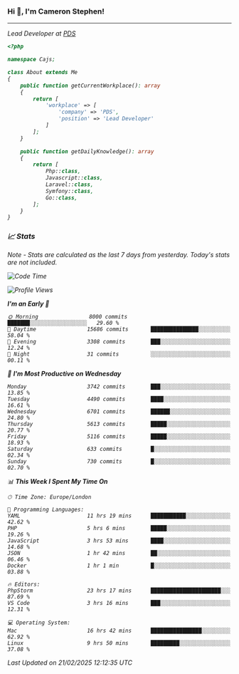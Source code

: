### Hi 👋, I'm Cameron Stephen!
<hr>
<p><em>Lead Developer at <a href="https://prindatasolutions.co.uk">PDS</a></p>


```php
<?php

namespace Cajs;

class About extends Me
{
    public function getCurrentWorkplace(): array
    {
        return [
            'workplace' => [
                'company' => 'PDS',
                'position' => 'Lead Developer'
            ]
        ];
    }

    public function getDailyKnowledge(): array
    {
        return [
            Php::class,
            Javascript::class,
            Laravel::class,
            Symfony::class,
            Go::class,
        ];
    }
}
```

### 📈 Stats
<p><em>Note - Stats are calculated as the last 7 days from yesterday. Today's stats are not included.</em></p>


<!--START_SECTION:waka-->
![Code Time](http://img.shields.io/badge/Code%20Time-4%2C340%20hrs%2059%20mins-blue)

![Profile Views](http://img.shields.io/badge/Profile%20Views-3-blue)

**I'm an Early 🐤** 

```text
🌞 Morning                8000 commits        ███████░░░░░░░░░░░░░░░░░░   29.60 % 
🌆 Daytime                15686 commits       ███████████████░░░░░░░░░░   58.04 % 
🌃 Evening                3308 commits        ███░░░░░░░░░░░░░░░░░░░░░░   12.24 % 
🌙 Night                  31 commits          ░░░░░░░░░░░░░░░░░░░░░░░░░   00.11 % 
```
📅 **I'm Most Productive on Wednesday** 

```text
Monday                   3742 commits        ███░░░░░░░░░░░░░░░░░░░░░░   13.85 % 
Tuesday                  4490 commits        ████░░░░░░░░░░░░░░░░░░░░░   16.61 % 
Wednesday                6701 commits        ██████░░░░░░░░░░░░░░░░░░░   24.80 % 
Thursday                 5613 commits        █████░░░░░░░░░░░░░░░░░░░░   20.77 % 
Friday                   5116 commits        █████░░░░░░░░░░░░░░░░░░░░   18.93 % 
Saturday                 633 commits         █░░░░░░░░░░░░░░░░░░░░░░░░   02.34 % 
Sunday                   730 commits         █░░░░░░░░░░░░░░░░░░░░░░░░   02.70 % 
```


📊 **This Week I Spent My Time On** 

```text
🕑︎ Time Zone: Europe/London

💬 Programming Languages: 
YAML                     11 hrs 19 mins      ███████████░░░░░░░░░░░░░░   42.62 % 
PHP                      5 hrs 6 mins        █████░░░░░░░░░░░░░░░░░░░░   19.26 % 
JavaScript               3 hrs 53 mins       ████░░░░░░░░░░░░░░░░░░░░░   14.68 % 
JSON                     1 hr 42 mins        ██░░░░░░░░░░░░░░░░░░░░░░░   06.46 % 
Docker                   1 hr 1 min          █░░░░░░░░░░░░░░░░░░░░░░░░   03.88 % 

🔥 Editors: 
PhpStorm                 23 hrs 17 mins      ██████████████████████░░░   87.69 % 
VS Code                  3 hrs 16 mins       ███░░░░░░░░░░░░░░░░░░░░░░   12.31 % 

💻 Operating System: 
Mac                      16 hrs 42 mins      ████████████████░░░░░░░░░   62.92 % 
Linux                    9 hrs 50 mins       █████████░░░░░░░░░░░░░░░░   37.08 % 
```


 Last Updated on 21/02/2025 12:12:35 UTC
<!--END_SECTION:waka-->
